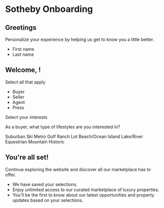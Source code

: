 # Sotheby Onboarding

## Greetings

Personalize your experience by helping us get to know you a little better.

- First name
- Last name

## Welcome, <firstname>!

Select all that apply

- Buyer
- Seller
- Agent
- Press

Select your interests

As a buyer, what type of lifestyles are you interested in?

Suburban
Ski
Metro
Golf
Ranch
Lot
Beach/Ocean
Island
Lake/River
Equestrian
Mountain
Historic

## You're all set!

Continue exploring the website and discover all our marketplace has to offer.

- We have saved your selections.
- Enjoy unlimited access to our curated marketplace of luxury properties.
- You'll be the first to know about our latest opportunities and property updates based on your selections.
